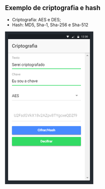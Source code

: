 ## Exemplo de criptografia e hash

* Criptografia: AES e DES;
* Hash: MD5, Sha-1, Sha-256 e Sha-512

![Telas](https://github.com/andynhofm/ionic-Cryptografia/blob/master/resources/imagem.PNG)
